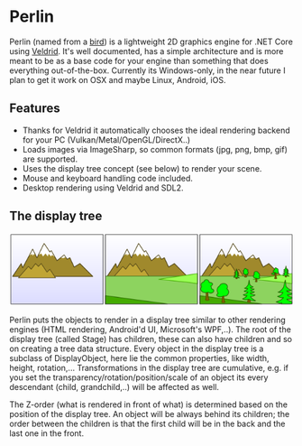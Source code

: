 # Perlin

Perlin (named from a [bird](https://en.wikipedia.org/wiki/Perlin_(falconry))) is a lightweight 2D graphics engine for .NET Core using [Veldrid](https://veldrid.dev/). It's well documented, has a simple architecture and is more meant to be as a base code for your engine than something that does everything out-of-the-box. Currently its Windows-only, in the near future I plan to get it work on OSX and maybe Linux, Android, iOS.

## Features

- Thanks for Veldrid it automatically chooses the ideal rendering backend for your PC (Vulkan/Metal/OpenGL/DirectX..)
- Loads images via ImageSharp, so common formats (jpg, png, bmp, gif) are supported.
- Uses the display tree concept (see below) to render your scene.
- Mouse and keyboard handling code included.
- Desktop rendering using Veldrid and SDL2.

## The display tree

![painter's algorithm in steps. Image from Wikipedia](Painters_algorithm.png)

Perlin puts the objects to render in a display tree similar to other rendering engines (HTML rendering, Android'd UI, Microsoft's WPF,..). The root of the display tree (called Stage) has children, these can also have children and so on creating a tree data structure. Every object in the display tree is a subclass of DisplayObject, here lie the common properties, like width, height, rotation,... Transformations in the display tree are cumulative, e.g. if you set the transparency/rotation/position/scale of an object its every descendant (child, grandchild,..) will be affected as well.

The Z-order (what is rendered in front of what) is determined based on the position of the display tree. An object will be always behind its children; the order between the children is that the first child will be in the back and the last one in the front.
